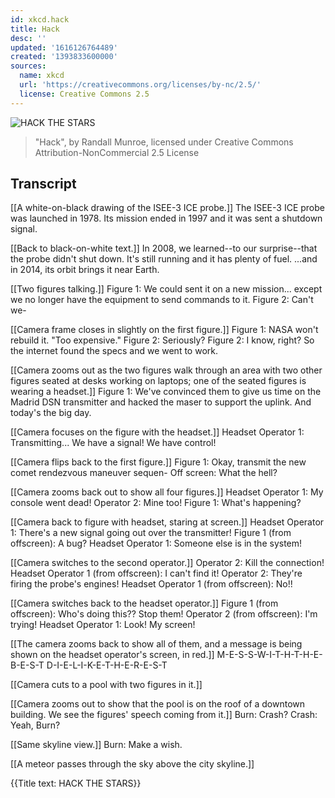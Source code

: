 ```yaml
---
id: xkcd.hack
title: Hack
desc: ''
updated: '1616126764489'
created: '1393833600000'
sources:
  name: xkcd
  url: 'https://creativecommons.org/licenses/by-nc/2.5/'
  license: Creative Commons 2.5
---
```

![HACK THE STARS](https://imgs.xkcd.com/comics/hack.png)
> "Hack", by Randall Munroe, licensed under Creative Commons Attribution-NonCommercial 2.5 License

## Transcript
[[A white-on-black drawing of the ISEE-3
ICE probe.]]
The ISEE-3
ICE probe was launched in 1978. Its mission ended in 1997 and it was sent a shutdown signal.

[[Back to black-on-white text.]]
In 2008, we learned--to our surprise--that the probe didn't shut down. It's still running and it has plenty of fuel. ...and in 2014, its orbit brings it near Earth.

[[Two figures talking.]]
Figure 1: We could sent it on a new mission... except we no longer have the equipment to send commands to it.
Figure 2: Can't we-

[[Camera frame closes in slightly on the first figure.]]
Figure 1: NASA won't rebuild it. "Too expensive."
Figure 2: Seriously?
Figure 2: I know, right? So the internet found the specs and we went to work.

[[Camera zooms out as the two figures walk through an area with two other figures seated at desks working on laptops; one of the seated figures is wearing a headset.]]
Figure 1: We've convinced them to give us time on the Madrid DSN transmitter and hacked the maser to support the uplink. And today's the big day.

[[Camera focuses on the figure with the headset.]]
Headset Operator 1: Transmitting... We have a signal! We have control!

[[Camera flips back to the first figure.]]
Figure 1: Okay, transmit the new comet rendezvous maneuver sequen-
Off screen: What the hell?

[[Camera zooms back out to show all four figures.]]
Headset Operator 1: My console went dead!
Operator 2: Mine too!
Figure 1: What's happening?

[[Camera back to figure with headset, staring at screen.]]
Headset Operator 1: There's a new signal going out over the transmitter!
Figure 1 (from offscreen): A bug?
Headset Operator 1: Someone else is in the system!

[[Camera switches to the second operator.]]
Operator 2: Kill the connection!
Headset Operator 1 (from offscreen): I can't find it!
Operator 2: They're firing the probe's engines!
Headset Operator 1 (from offscreen): No!!

[[Camera switches back to the headset operator.]]
Figure 1 (from offscreen): Who's doing this?? Stop them!
Operator 2 (from offscreen): I'm trying!
Headset Operator 1: Look! My screen!

[[The camera zooms back to show all of them, and a message is being shown on the headset operator's screen, in red.]]
M-E-S-S-W-I-T-H-T-H-E-B-E-S-T
D-I-E-L-I-K-E-T-H-E-R-E-S-T

[[Camera cuts to a pool with two figures in it.]]

[[Camera zooms out to show that the pool is on the roof of a downtown building. We see the figures' speech coming from it.]]
Burn: Crash?
Crash: Yeah, Burn?

[[Same skyline view.]]
Burn: Make a wish.

[[A meteor passes through the sky above the city skyline.]]

{{Title text: HACK THE STARS}}
